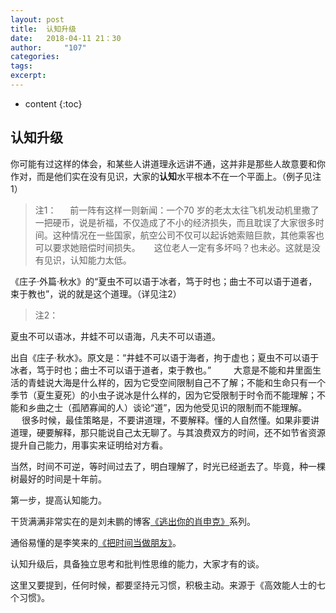 ```yaml
---
layout: post
title:  认知升级
date:   2018-04-11 21：30
author:     "107"
categories:  
tags: 
excerpt:  
---
```

* content
{:toc}

## 认知升级

你可能有过这样的体会，和某些人讲道理永远讲不通，这并非是那些人故意要和你作对，而是他们实在没有见识，大家的**认知**水平根本不在一个平面上。（例子见注1）

> 注1：
　
前一阵有这样一则新闻：一个70 岁的老太太往飞机发动机里撒了一把硬币，说是祈福，不仅造成了不小的经济损失，而且耽误了大家很多时间。这种情况在一些国家，航空公司不仅可以起诉她索赔巨款，其他乘客也可以要求她赔偿时间损失。
　
这位老人一定有多坏吗？也未必。这就是没有见识，认知能力太低。
　

《庄子·外篇·秋水》的“夏虫不可以语于冰者，笃于时也；曲士不可以语于道者，束于教也”，说的就是这个道理。（详见注2）

> 注2：

夏虫不可以语冰，井蛙不可以语海，凡夫不可以语道。

出自《庄子·秋水》。原文是：“井蛙不可以语于海者，拘于虚也；夏虫不可以语于冰者，笃于时也；曲士不可以语于道者，束于教也。”　
　
大意是不能和井里面生活的青蛙说大海是什么样的，因为它受空间限制自己不了解；不能和生命只有一个季节（夏生夏死）的小虫子说冰是什么样的，因为它受限制于时令而不能理解；不能和乡曲之士（孤陋寡闻的人）谈论“道”，因为他受见识的限制而不能理解。
　
很多时候，最佳策略是，不要讲道理，不要解释。懂的人自然懂。如果非要讲道理，硬要解释，那只能说自己太无聊了。与其浪费双方的时间，还不如节省资源提升自己能力，用事实来证明给对方看。

当然，时间不可逆，等时间过去了，明白理解了，时光已经逝去了。毕竟，种一棵树最好的时间是十年前。

第一步，提高认知能力。

干货满满非常实在的是刘未鹏的博客[《逃出你的肖申克》](http://mindhacks.cn/2009/01/18/escape-from-your-shawshank-part1/)系列。

通俗易懂的是李笑来的[《把时间当做朋友》](http://www.zhibimo.com/books/xiaolai/ba-shi-jian-dang-zuo-peng-you)。

认知升级后，具备独立思考和批判性思维的能力，大家才有的谈。

这里又要提到，任何时候，都要坚持元习惯，积极主动。来源于《高效能人士的七个习惯》。




　

　
　
　
